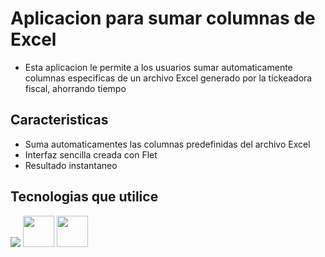 # Aplicacion para sumar columnas de Excel
- Esta aplicacion le permite a los usuarios sumar automaticamente columnas especificas de un archivo Excel generado por la tickeadora fiscal, ahorrando tiempo

## Caracteristicas
- Suma automaticamentes las columnas predefinidas del archivo Excel
- Interfaz sencilla creada con Flet
- Resultado instantaneo

## Tecnologias que utilice
<p>
  <img src="https://skillicons.dev/icons?i=python" />
  <img src="https://github.com/marwin1991/profile-technology-icons/assets/76012086/24b02d77-2f28-43c7-b5d6-e15e3395851" width=50 heigth=30 />
  <img src="https://gallery.flet.dev/icons-browser/icons/loading-animation.png" width=50 heigth=30 />
</p>
